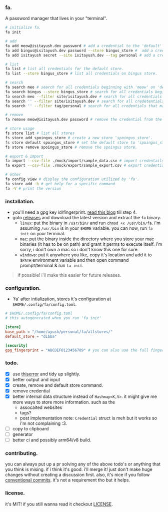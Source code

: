 ### fa.

A password manager that lives in your "terminal".

```sh
# initialize fa.
fa init

# add
fa add meow@isitayush.dev password # add a credential to the 'default' store.
fa add bingus@isitayush.dev password --store bingus_store #  add a credential to the 'bingus' store.
fa add isitayush secret --site isitayush.dev --tag personal # add a credential with an associated site and/or a tag.

# list
fa list # list all credentials for the default store.
fa list --store bingus_store # list all credentials on bingus store.

# search
fa search meo # search for all credentials beginning with 'meow' on 'default' store
fa search bingus --store bingus_store # search for all credentials beginning with 'bingus' on 'bingus_store'
fa search meo --filter site/isitayush.dev # search for all credentials that match both the 'meow' filter and site 'isitayush.dev' filter.
fa search '' --filter site/isitayush.dev # search for all credetentials that match 'isitayush.dev' site.
fa search '' --filter tag/personal # search for all credentials that match the tag 'personal'

# remove
fa remove meow@isitayush.dev password # remove the credential from the store.

# store usage
fs store list # list all stores
fs store add spoingus_store # create a new store 'spoingus_store'.
fs store default spoingus_store # set the default store to 'spoingus_store'.
fs store remove spoingus_store # remove the spoingus store.

# export & import
fa import --csv-file ./mock/import/sample_data.csv # import credentails from sample_data.csv (the only required condition is that the csv must contain a username & a password field. it can also contain an optional url field. all other fields would be ignored)
fa export --csv-file ./mock/export/sample_export.csv # export credentials to sample_export.csv (this creates/overwrites the file for you).

# other
fa config view # display the configuration utilized by 'fa'.
fa store add -h # get help for a specific command
fa -V # print the version
```

### installation.

- you'll need a gpg key id/fingerprint. [read this blog](https://docs.github.com/en/authentication/managing-commit-signature-verification/generating-a-new-gpg-key) till step 4.
- goto [releases](https://github.com/is-it-ayush/fa/releases) and download the latest version and extract the `fa` binary.
  - `linux`: put the binary in `/usr/bin/` and run `chmod +x /usr/bin/fa`. i'm assuming `/usr/bin` is in your `$HOME` variable. you can now, run `fa init` on your terminal.
  - `mac`: put the binary inside the directory where you store your mac binaries (it has to be on path) and grant it perms to execute itself. i'm sorry, i don't own a mac so i don't know this one for sure.
  - `windows`: put it anywhere you like, copy it's location and add it to `$PATH` environment variable and then open command prompt/terminal & run `fa init`.

> if possible! i'll make this easier for future releases.

### configuration.

- 'fa' after intialization, stores it's configuration at `$HOME/.config/fa/config.toml`.

```toml
# $HOME/.config/fa/config.toml
# this autogenerated when you run 'fa init'

[store]
base_path = "/home/ayush/personal/fa/allstores/"
default_store = "dibba"

[security]
gpg_fingerprint = "ABCDEF0123456789" # you can also use the full fingerprint
```

### todo.

- [x] use [thiserror](https://docs.rs/thiserror/latest/thiserror/index.html) and tidy up slightly.
- [x] better output and input
- [x] create, remove and default store command.
- [x] remove credential
- [x] better internal data structure instead of `Hashmap<K,V>`.
it might give me more ways to store more information. such as the
  - assocaited websites
  - tags?
  - post implementation note: `Credential` struct is meh but it works so i'm not complaining :3.
- [ ] copy to clipboard
- [ ] generator
- [ ] better ci and possibly arm64/v8 build.

### contributing.

you can always put up a pr solving any of the above todo's or anything that
you think is mising. if i think it's good. i'll merge it! just don't make
huge changes without creating a discussion first. also, it's nice if you
follow [conventional commits](https://www.conventionalcommits.org/en/v1.0.0/).
it's not a requirement tho but it helps.

### license.

it's MIT! if you still wanna read it checkout [LICENSE](./LICENSE.md).
